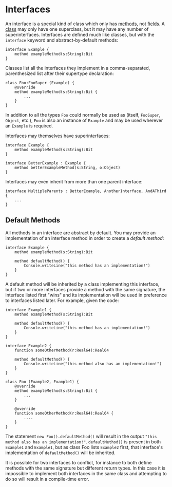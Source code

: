 Interfaces
==========

An interface is a special kind of class which only has [methods](methods.html),
not [fields](fields.html). A [class](classes.html) may only have one 
superclass, but it may have any number of superinterfaces. Interfaces are
defined much like classes, but with the `interface` keyword and 
abstract-by-default methods:

    interface Example {
        method exampleMethod(s:String):Bit
    }

Classes list all the interfaces they implement in a comma-separated, 
parenthesized list after their supertype declaration:

    class Foo:FooSuper (Example) {
        @override
        method exampleMethod(s:String):Bit {
            ...
        }
    }

In addition to all the types `Foo` could normally be used as (itself, 
`FooSuper`, `Object`, etc.), `Foo` is also an instance of `Example` and may be
used wherever an `Example` is required.

Interfaces may themselves have superinterfaces:

    interface Example {
        method exampleMethod(s:String):Bit
    }

    interface BetterExample : Example {
        method betterExampleMethod(s:String, o:Object)
    }

Interfaces may even inherit from more than one parent interface:

    interface MultipleParents : BetterExample, AnotherInterface, AndAThird {
        ...
    }

Default Methods
---------------

All methods in an interface are abstract by default. You may provide an 
implementation of an interface method in order to create a *default method*:

    interface Example {
        method exampleMethod(s:String):Bit

        method defaultMethod() {
            Console.writeLine("this method has an implementation!")
        }
    }

A default method will be inherited by a class implementing this interface, but
if two or more interfaces provide a method with the same signature, the 
interface listed first "wins" and its implementation will be used in preference
to interfaces listed later. For example, given the code:

    interface Example1 {
        method exampleMethod(s:String):Bit

        method defaultMethod() {
            Console.writeLine("this method has an implementation!")
        }
    }

    interface Example2 {
        function someOtherMethod(r:Real64):Real64

        method defaultMethod() {
            Console.writeLine("this method also has an implementation!")
        }
    }    

    class Foo (Example2, Example1) {
        @override
        method exampleMethod(s:String):Bit {
            ...
        }

        @override
        function someOtherMethod(r:Real64):Real64 {
            ....
        }
    }

The statement `new Foo().defaultMethod()` will result in the output
`"this method also has an implementation!"`. `defaultMethod()` is present in
both `Example1` and `Example1`, but as class Foo lists `Example2` first, that
interface's implementation of `defaultMethod()` will be inherited.

It is possible for two interfaces to conflict, for instance to both define
methods with the same signature but different return types. In this case it is
impossible to implement both interfaces in the same class and attempting to do
so will result in a compile-time error.